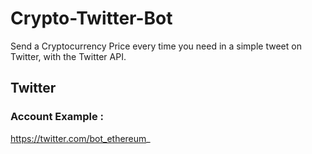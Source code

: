 # Crypto-Twitter-Bot
Send a Cryptocurrency Price every time you need in a simple tweet on Twitter, with the Twitter API. 

## Twitter
### Account Example :
https://twitter.com/bot_ethereum_
